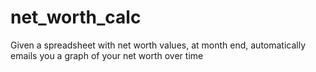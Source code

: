 # net_worth_calc
Given a spreadsheet with net worth values, at month end, automatically emails you a graph of your net worth over time
